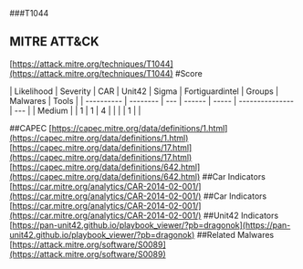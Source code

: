 ###T1044
## MITRE ATT&CK
[https://attack.mitre.org/techniques/T1044](https://attack.mitre.org/techniques/T1044)
#Score

| Likelihood | Severity | CAR | Unit42 | Sigma | Fortiguardintel | Groups | Malwares | Tools |
| ---------- | -------- | --- | ------ | ----- | --------------- | ---  |
| Medium |  | 1 | 1 | 4 |   |   |   | 1 |   |

##CAPEC
[https://capec.mitre.org/data/definitions/1.html](https://capec.mitre.org/data/definitions/1.html)
[https://capec.mitre.org/data/definitions/17.html](https://capec.mitre.org/data/definitions/17.html)
[https://capec.mitre.org/data/definitions/642.html](https://capec.mitre.org/data/definitions/642.html)
[]()
##Car Indicators
[https://car.mitre.org/analytics/CAR-2014-02-001/](https://car.mitre.org/analytics/CAR-2014-02-001/)
[]()
##Car Indicators
[https://car.mitre.org/analytics/CAR-2014-02-001/](https://car.mitre.org/analytics/CAR-2014-02-001/)
[]()
##Unit42 Indicators
[https://pan-unit42.github.io/playbook_viewer/?pb=dragonok](https://pan-unit42.github.io/playbook_viewer/?pb=dragonok)
[]()
##Related Malwares
[https://attack.mitre.org/software/S0089](https://attack.mitre.org/software/S0089)
[]()

